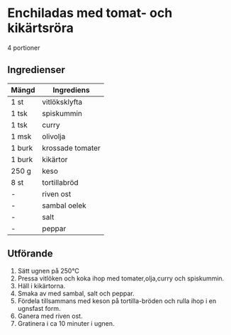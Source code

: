 # Enchiladas med tomat- och kikärtsröra
4 portioner

## Ingredienser

Mängd|Ingrediens
------------ | -------------
1 st|vitlöksklyfta
1 tsk|spiskummin
1 tsk|curry
1 msk|olivolja
1 burk|krossade tomater
1 burk|kikärtor
250 g|keso
8 st|tortillabröd
\-|riven ost
\-|sambal oelek
\-|salt
\-|peppar



## Utförande
1. Sätt ugnen på 250℃
1. Pressa vitlöken och koka ihop med tomater,olja,curry och spiskummin.
2. Häll i kikärtorna.
3. Smaka av med sambal, salt och peppar.
4. Fördela tillsammans med keson på tortilla-bröden och rulla ihop i en ugnsfast form.
5. Ganera med riven ost.
6. Gratinera i ca 10 minuter i ugnen.
